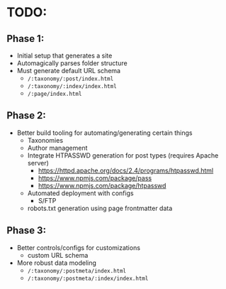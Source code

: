 # TODO:

## Phase 1:
- Initial setup that generates a site
- Automagically parses folder structure
- Must generate default URL schema
    - `/:taxonomy/:post/index.html`
    - `/:taxonomy/:index/index.html`
    - `/:page/index.html`


## Phase 2:
- Better build tooling for automating/generating certain things
    - Taxonomies
    - Author management
    - Integrate HTPASSWD generation for post types (requires Apache server)
        - https://httpd.apache.org/docs/2.4/programs/htpasswd.html
        - https://www.npmjs.com/package/pass
        - https://www.npmjs.com/package/htpasswd
    - Automated deployment with configs
        - S/FTP
    - robots.txt generation using page frontmatter data


## Phase 3:
- Better controls/configs for customizations
    - custom URL schema
- More robust data modeling
    - `/:taxonomy/:postmeta/index.html`
    - `/:taxonomy/:postmeta/:index/index.html`
